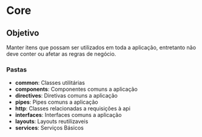# Core
## Objetivo
  Manter itens que possam ser utilizados em toda a aplicação, entretanto não deve conter ou afetar as regras de negócio.
### Pastas
- **common**: Classes utilitárias
- **components**: Componentes comuns a aplicação
- **directives**: Diretivas comuns a aplicação
- **pipes**: Pipes comuns a aplicação
- **http**: Classes relacionadas a requisições à api
- **interfaces**: Interfaces comuns a aplicação
- **layouts**: Layouts reutilizaveis
- **services**: Serviços Básicos

